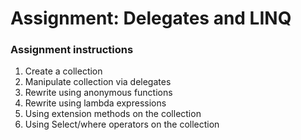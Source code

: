 # Assignment: Delegates and LINQ
### Assignment instructions

1. Create a collection
2. Manipulate collection via delegates
3. Rewrite using anonymous functions
4. Rewrite using lambda expressions
5. Using extension methods on the collection
6. Using Select/where operators on the collection